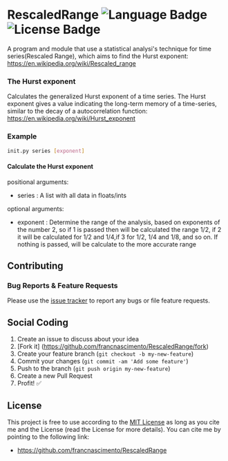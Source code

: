 # RescaledRange ![Language Badge](https://img.shields.io/badge/Language-Python-red.svg) ![License Badge](https://img.shields.io/badge/License-MIT-blue.svg)

A program and module that use a statistical analysi's technique for time series(Rescaled Range), which aims to find the Hurst exponent: https://en.wikipedia.org/wiki/Rescaled_range

### The Hurst exponent

Calculates the generalized Hurst exponent of a time series. The Hurst exponent gives a value indicating the long-term memory of a time-series, similar to the decay of a autocorrelation function: https://en.wikipedia.org/wiki/Hurst_exponent

### Example

```bash
init.py series [exponent]
```

#### Calculate the Hurst exponent

positional arguments:
* series : A list with all data in floats/ints

optional arguments:
* exponent : Determine the range of the analysis, based on exponents of the number 2, so if 1 is
  passed then will be calculated the range 1/2, if 2 it will be calculated for 1/2 and 1/4,if 3 for 1/2, 1/4
  and 1/8, and so on. If nothing is passed, will be calculate to the more accurate range



## Contributing

### Bug Reports & Feature Requests

Please use the [issue tracker](https://github.com/francnascimento/RescaledRange/issues) to report any bugs or file feature requests.

## Social Coding

1. Create an issue to discuss about your idea
2. [Fork it] (https://github.com/francnascimento/RescaledRange/fork)
3. Create your feature branch (`git checkout -b my-new-feature`)
4. Commit your changes (`git commit -am 'Add some feature'`)
5. Push to the branch (`git push origin my-new-feature`)
6. Create a new Pull Request
7. Profit! :white_check_mark:

## License

This project is free to use according to the [MIT License](https://github.com/francnascimento/RescaledRange/blob/master/LICENSE) as long as you cite me and the License (read the License for more details). You can cite me by pointing to the following link:
- https://github.com/francnascimento/RescaledRange

